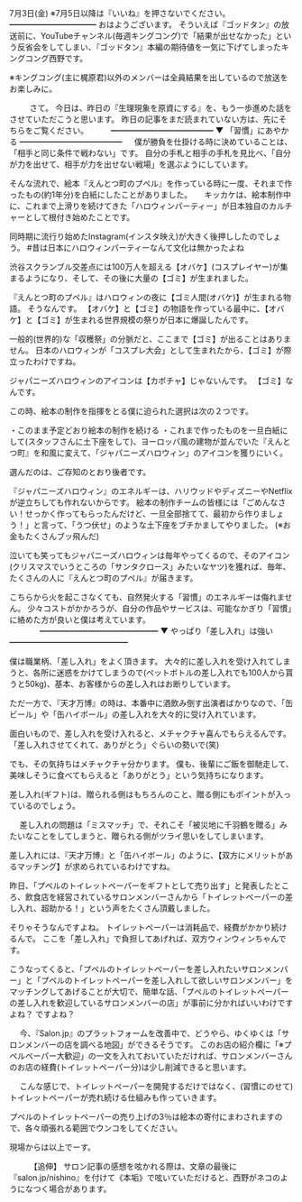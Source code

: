 7月3日(金) ※7月5日以降は『いいね』を押さないでください。
━━━━━━━━━━━
おはようございます。
そういえば『ゴッドタン』の放送前に、YouTubeチャンネル(毎週キングコング)で「結果が出せなかった」という反省会をしてしまい、『ゴッドタン』本編の期待値を一気に下げてしまったキングコング西野です。

※キングコング(主に梶原君)以外のメンバーは全員結果を出しているので放送をお楽しみに。

　
　
さて。
今日は、昨日の『生理現象を原資にする』を、もう一歩進めた話をさせていただこうと思います。
昨日の記事をまだ読まれていない方は、先にそちらをご覧ください。
　
　
━━━━━━━━━━━━━
▼ 「習慣」にあやかる
━━━━━━━━━━━━━
　
僕が勝負を仕掛ける時に決めていることは、「相手と同じ条件で戦わない」です。
自分の手札と相手の手札を見比べ、「自分が力を出せて、相手が力を出せない戦場」を選ぶようにしています。

そんな流れで、絵本『えんとつ町のプペル』を作っている時に一度、それまで作ったもの(約1年分)を白紙にしたことがありました。
　
キッカケは、絵本制作中に、これまで上滑りを続けてきた「ハロウィンパーティー」が日本独自のカルチャーとして根付き始めたことです。

同時期に流行り始めたInstagram(インスタ映え)が大きく後押ししたのでしょう。
#昔は日本にハロウィンパーティーなんて文化は無かったよね

渋谷スクランブル交差点には100万人を超える【オバケ】(コスプレイヤー)が集まるようになり、そして、その後に大量の【ゴミ】が生まれました。

『えんとつ町のプペル』はハロウィンの夜に【ゴミ人間(オバケ)】が生まれる物語。
そうなんです。
【オバケ】と【ゴミ】の物語を作っている最中に、【オバケ】と【ゴミ】が生まれる世界規模の祭りが日本に爆誕したんです。

一般的(世界的)な「収穫祭」の分脈だと、ここまで【ゴミ】が出ることはありません。
日本のハロウィンが「コスプレ大会」として生まれたから、【ゴミ】が際立ったわけですね。

ジャパニーズハロウィンのアイコンは【カボチャ】じゃないんです。
【ゴミ】なんです。

この時、絵本の制作を指揮をとる僕に迫られた選択は次の２つです。

・このまま予定どおり絵本の制作を続ける
・これまで作ったものを一旦白紙にして(スタッフさんに土下座をして)、ヨーロッパ風の建物が並んでいた『えんとつ町』を和風に変えて、「ジャパニーズハロウィン」のアイコンを獲りにいく。

選んだのは、ご存知のとおり後者です。

『ジャパニーズハロウィン』のエネルギーは、ハリウッドやディズニーやNetflixが逆立ちしても作れないからです。
絵本の制作チームの皆様には「ごめんなさい！せっかく作ってもらったんだけど、一旦全部捨てて、最初から作りましょう！」と言って、「うつ伏せ」のような土下座をブチかましてやりました。
(※お金もたくさんブッ飛んだ)

泣いても笑ってもジャパニーズハロウィンは毎年やってくるので、そのアイコン(クリスマスでいうところの「サンタクロース」みたいなヤツ)を獲れば、毎年、たくさんの人に『えんとつ町のプペル』が届きます。

こちらから火を起こさなくても、自然発火する「習慣」のエネルギーは侮れません。
少々コストがかかろうが、自分の作品やサービスは、可能なかぎり「習慣」に絡めた方が良いと僕は考えています。
　
　
　
━━━━━━━━━━━━━━━
▼ やっぱり「差し入れ」は強い
━━━━━━━━━━━━━━━

僕は職業柄、「差し入れ」をよく頂きます。
大々的に差し入れを受け入れてしまうと、各所に迷惑をかけてしまうので(ペットボトルの差し入れでも100人から貰うと50kg)、基本、お客様からの差し入れはお断りしています。

ただ一方で、『天才万博』の時は、本番中に酒飲み倒す出演者ばかりなので、「缶ビール」や「缶ハイボール」の差し入れを大々的に受け入れています。

面白いもので、差し入れを受け入れると、メチャクチャ喜んでもらえるんです。
「差し入れさせてくれて、ありがとう」ぐらいの勢いで(笑)

でも、その気持ちはメチャクチャ分かります。
僕も、後輩にご飯を御馳走して、美味しそうに食べてもらえると「ありがとう」という気持ちになります。

差し入れ(ギフト)は、贈られる側はもちろんのこと、贈る側にもポイントが入っているのでしょう。

　
差し入れの問題は「ミスマッチ」で、それこそ「被災地に千羽鶴を贈る」みたいなことをしてしまうと、贈られる側がツライ思いをしてしまいます。

差し入れには、『天才万博』と「缶ハイボール」のように、【双方にメリットがあるマッチング】が求められているわけですね。

昨日、「プペルのトイレットペーパーをギフトとして売り出す」と発表したところ、飲食店を経営されているサロンメンバーさんから「トイレットペーパーの差し入れ、超助かる！」という声をたくさん頂戴しました。

そりゃそうなんですよね。
トイレットペーパーは消耗品で、経費がかかり続けるんで。
ここを「差し入れ」で負担してあげれば、双方ウィンウィンちゃんです。

こうなってくると、「プペルのトイレットペーパーを差し入れたいサロンメンバー」と「プペルのトイレットペーパーを差し入れして欲しいサロンメンバー」をマッチングしてあげることが大切で、簡単な話、「プペルのトイレットペーパーの差し入れを歓迎しているサロンメンバーの店」が事前に分かればいいわけですよね？
ですよね？

　
今、『Salon.jp』のプラットフォームを改善中で、どうやら、ゆくゆくは「サロンメンバーの店を調べる地図」ができるそうです。
このお店の紹介欄に「※プペルペーパー大歓迎」の一文を入れておいていただければ、サロンメンバーさんのお店の経費(トイレットペーパー分)は少し削減できると思います。

　
こんな感じで、トイレットペーパーを開発するだけではなく、(習慣にのせて)トイレットペーパーが売れ続ける仕組みも作っていきます。

プペルのトイレットペーパーの売り上げの3％は絵本の寄付にまわされますので、各々頑張れる範囲でウンコをしてください。

現場からは以上でーす。
　
　

　
　
【追伸】
サロン記事の感想を呟かれる際は、文章の最後に『salon.jp/nishino』を付けて《本垢》で呟いていただけると、西野がネコのようになつく場合があります。
